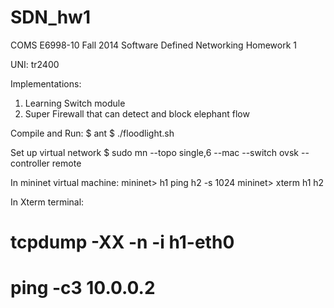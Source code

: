 SDN_hw1
=======

COMS E6998-10 Fall 2014 Software Defined Networking Homework 1

UNI: tr2400

Implementations: 
1. Learning Switch module
2. Super Firewall that can detect and block elephant flow

Compile and Run:
$ ant 
$ ./floodlight.sh

Set up virtual network
$ sudo mn	--topo	single,6	--mac	--switch	ovsk	--controller	remote	

In mininet virtual machine: 
mininet> h1 ping h2 -s 1024 
mininet> xterm h1 h2

In Xterm terminal:
# tcpdump -XX -n -i h1-eth0
# ping -c3 10.0.0.2



